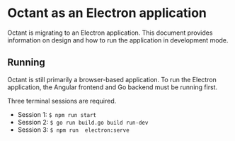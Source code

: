 # Octant as an Electron application

Octant is migrating to an Electron application. This document provides
information on design and how to run the application in development
mode.

## Running

Octant is still primarily a browser-based application. To run the
Electron application, the Angular frontend and Go backend must be
running first.

Three terminal sessions are required.

* Session 1: `$ npm run start`
* Session 2: `$ go run build.go build run-dev`
* Session 3: `$ npm run  electron:serve`
